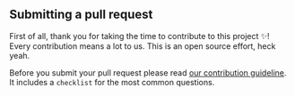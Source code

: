 Submitting a pull request
-------------------------

First of all, thank you for taking the time to contribute to this project :sparkles:!
Every contribution means a lot to us. This is an open source effort, heck yeah.

Before you submit your pull request please read [our contribution guideline](https://github.com/eventzimmer/schema/blob/master/CONTRIBUTING.md).
It includes a `checklist` for the most common questions.
